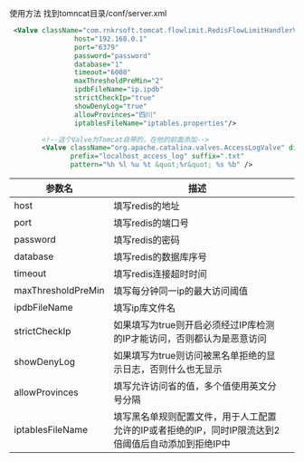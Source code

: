 使用方法
找到tomncat目录/conf/server.xml
```xml
 <Valve className="com.rnkrsoft.tomcat.flowlimit.RedisFlowLimitHandlerValve"
                host="192.168.0.1"
                port="6379"
                password="password"
                database="1"
                timeout="6000"
                maxThresholdPreMin="2"
                ipdbFileName="ip.ipdb"
                strictCheckIp="true"
                showDenyLog="true"
                allowProvinces="四川"
                iptablesFileName="iptables.properties"/>

        <!--这个Valve为Tomcat自带的，在他的前面添加-->
        <Valve className="org.apache.catalina.valves.AccessLogValve" directory="logs"
               prefix="localhost_access_log" suffix=".txt"
               pattern="%h %l %u %t &quot;%r&quot; %s %b" />

```

| 参数名 | 描述 |      |
| ---- | --------------- | ---- |
| host | 填写redis的地址 |      |
| port | 填写redis的端口号|      |
| password | 填写redis的密码|      |
| database | 填写redis的数据库序号|      |
| timeout |  填写redis连接超时时间|      |
| maxThresholdPreMin |  填写每分钟同一ip的最大访问阈值|      |
| ipdbFileName |  填写ip库文件名|      |
| strictCheckIp |    如果填写为true则开启必须经过IP库检测的IP才能访问，否则都认为是恶意访问|      |
| showDenyLog  |   如果填写为true则访问被黑名单拒绝的显示日志，否则什么也无显示|      |
| allowProvinces |   填写允许访问省的值，多个值使用英文分号分隔|      |
| iptablesFileName | 填写黑名单规则配置文件，用于人工配置允许的IP或者拒绝的IP，同时IP限流达到2倍阈值后自动添加到拒绝IP中|      |